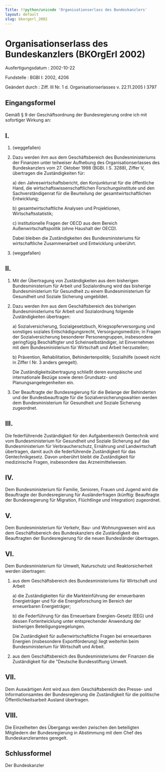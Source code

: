 ```yaml
---
Title: !!python/unicode 'Organisationserlass des Bundeskanzlers'
layout: default
slug: bkorgerl_2002
---
```


# Organisationserlass des Bundeskanzlers (BKOrgErl 2002)

Ausfertigungsdatum
:   2002-10-22

Fundstelle
:   BGBl I: 2002, 4206

Geändert durch
:   Ziff. III Nr. 1 d. Organisationserlasses v. 22.11.2005 I 3797


## Eingangsformel

Gemäß § 9 der Geschäftsordnung der Bundesregierung ordne ich mit
sofortiger Wirkung an:


## I.


1.  (weggefallen)


2.  Dazu werden ihm aus dem Geschäftsbereich des Bundesministeriums der
    Finanzen unter teilweiser Aufhebung des Organisationserlasses des
    Bundeskanzlers vom 27. Oktober 1998 (BGBl. I S. 3288), Ziffer V,
    übertragen die Zuständigkeiten für:

    a)  den Jahreswirtschaftsbericht, den Konjunkturrat für die öffentliche
        Hand, die wirtschaftswissenschaftlichen Forschungsinstitute und den
        Sachverständigenrat für die Beurteilung der gesamtwirtschaftlichen
        Entwicklung;


    b)  gesamtwirtschaftliche Analysen und Projektionen, Wirtschaftsstatistik;


    c)  institutionelle Fragen der OECD aus dem Bereich
        Außenwirtschaftspolitik (ohne Haushalt der OECD).




    Dabei bleiben die Zuständigkeiten des Bundesministeriums für
    wirtschaftliche Zusammenarbeit und Entwicklung unberührt.


3.  (weggefallen)





## II.


1.  Mit der Übertragung von Zuständigkeiten aus dem bisherigen
    Bundesministerium für Arbeit und Sozialordnung wird das bisherige
    Bundesministerium für Gesundheit zu einem Bundesministerium für
    Gesundheit und Soziale Sicherung umgebildet.


2.  Dazu werden ihm aus dem Geschäftsbereich des bisherigen
    Bundesministeriums für Arbeit und Sozialordnung folgende
    Zuständigkeiten übertragen:

    a)  Sozialversicherung, Sozialgesetzbuch, Kriegsopferversorgung und
        sonstiges soziales Entschädigungsrecht, Versorgungsmedizin; in Fragen
        der Sozialversicherung besonderer Personengruppen, insbesondere
        geringfügig Beschäftigter und Scheinselbständiger, ist Einvernehmen
        mit dem Bundesministerium für Wirtschaft und Arbeit herzustellen;


    b)  Prävention, Rehabilitation, Behindertenpolitik; Sozialhilfe (soweit
        nicht in Ziffer I Nr. 3 anders geregelt).




    Die Zuständigkeitsübertragung schließt deren europäische und
    internationale Bezüge sowie deren Grundsatz- und
    Planungsangelegenheiten ein.


3.  Der Beauftragte der Bundesregierung für die Belange der Behinderten
    und der Bundesbeauftragte für die Sozialversicherungswahlen werden dem
    Bundesministerium für Gesundheit und Soziale Sicherung zugeordnet.





## III.

Die federführende Zuständigkeit für den Aufgabenbereich Gentechnik
wird vom Bundesministerium für Gesundheit und Soziale Sicherung auf
das Bundesministerium für Verbraucherschutz, Ernährung und
Landwirtschaft übertragen, damit auch die federführende Zuständigkeit
für das Gentechnikgesetz. Davon unberührt bleibt die Zuständigkeit für
medizinische Fragen, insbesondere das Arzneimittelwesen.


## IV.

Dem Bundesministerium für Familie, Senioren, Frauen und Jugend wird
die Beauftragte der Bundesregierung für Ausländerfragen (künftig:
Beauftragte der Bundesregierung für Migration, Flüchtlinge und
Integration) zugeordnet.


## V.

Dem Bundesministerium für Verkehr, Bau- und Wohnungswesen wird aus dem
Geschäftsbereich des Bundeskanzlers die Zuständigkeit des Beauftragten
der Bundesregierung für die neuen Bundesländer übertragen.


## VI.

Dem Bundesministerium für Umwelt, Naturschutz und Reaktorsicherheit
werden übertragen:

1.  aus dem Geschäftsbereich des Bundesministeriums für Wirtschaft und
    Arbeit

    a)  die Zuständigkeiten für die Markteinführung der erneuerbaren
        Energieträger und für die Energieforschung im Bereich der erneuerbaren
        Energieträger;


    b)  die Federführung für das Erneuerbare Energien-Gesetz (EEG) und dessen
        Fortentwicklung unter entsprechender Anwendung der bisherigen
        Beteiligungsregelungen.




    Die Zuständigkeit für außenwirtschaftliche Fragen bei erneuerbaren
    Energien (insbesondere Exportförderung) liegt weiterhin beim
    Bundesministerium für Wirtschaft und Arbeit.


2.  aus dem Geschäftsbereich des Bundesministeriums der Finanzen die
    Zuständigkeit für die "Deutsche Bundesstiftung Umwelt.





## VII.

Dem Auswärtigen Amt wird aus dem Geschäftsbereich des Presse- und
Informationsamtes der Bundesregierung die Zuständigkeit für die
politische Öffentlichkeitsarbeit Ausland übertragen.


## VIII.

Die Einzelheiten des Übergangs werden zwischen den beteiligten
Mitgliedern der Bundesregierung in Abstimmung mit dem Chef des
Bundeskanzleramtes geregelt.


## Schlussformel

Der Bundeskanzler


